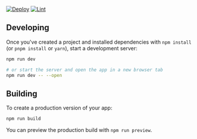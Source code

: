 [![Deploy](https://github.com/AgileProggers/archiv-frontend/actions/workflows/deploy.yml/badge.svg?branch=master)](https://github.com/AgileProggers/archiv-frontend/actions/workflows/deploy.yml) [![Lint](https://github.com/AgileProggers/archiv-frontend/actions/workflows/lint.yml/badge.svg?branch=master)](https://github.com/AgileProggers/archiv-frontend/actions/workflows/lint.yml)

## Developing

Once you've created a project and installed dependencies with `npm install` (or `pnpm install` or `yarn`), start a development server:

```bash
npm run dev

# or start the server and open the app in a new browser tab
npm run dev -- --open
```

## Building

To create a production version of your app:

```bash
npm run build
```

You can preview the production build with `npm run preview`.
